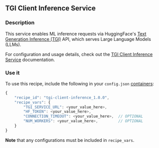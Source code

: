 ## TGI Client Inference Service

### Description

This service enables ML inference requests via HuggingFace's [Text Generation Inference (TGI)](https://huggingface.co/docs/text-generation-inference/en/index) API, which serves Large Language Models (LLMs).

For configuration and usage details, check out the [TGI Client Inference Service](https://infernet-services.docs.ritual.net/reference/tgi_client_inference_service) documentation.

### Use it

To use this recipe, include the following in your `config.json` [containers](https://docs.ritual.net/infernet/node/configuration#containers-arraycontainer_spec):

```js
{
    "recipe_id": "tgi-client-inference_1.0.0",
    "recipe_vars": {
        "TGI_SERVICE_URL": <your_value_here>,
        "HF_TOKEN": <your_value_here>,
        "CONNECTION_TIMEOUT": <your_value_here>,  // OPTIONAL
        "NUM_WORKERS": <your_value_here>,         // OPTIONAL
    }
}
```

**Note** that any configurations must be included in `recipe_vars`.